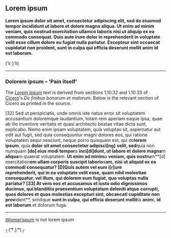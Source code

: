 ## Lorem ipsum

**Lorem ipsum dolor sit amet, consectetur adipiscing elit, sed do eiusmod tempor incididunt ut labore et dolore magna aliqua. Ut enim ad minim veniam, quis nostrud exercitation ullamco laboris nisi ut aliquip ex ea commodo consequat. Duis aute irure dolor in reprehenderit in voluptate velit esse cillum dolore eu fugiat nulla pariatur. Excepteur sint occaecat cupidatat non proident, sunt in culpa qui officia deserunt mollit anim id est laborum.**

( ͡ಠ ʖ̯ ͡ಠ)  

---

### Dolorem ipsum – 'Pain itself'

The [_Lorem ipsum_](https://en.wikipedia.org/wiki/Lorem_ipsum) text is derived from sections 1.10.32 and 1.10.33 of [Cicero](https://en.wikipedia.org/wiki/Cicero)'s _De finibus bonorum et malorum_. Below is the relevant section of Cicero as printed in the source. 

\[32\] Sed ut perspiciatis, unde omnis iste natus error sit voluptatem accusantium doloremque laudantium, totam rem aperiam eaque ipsa, quae ab illo inventore veritatis et quasi architecto beatae vitae dicta sunt, explicabo. Nemo enim ipsam voluptatem, quia voluptas sit, aspernatur aut odit aut fugit, sed quia consequuntur magni dolores eos, qui ratione voluptatem sequi nesciunt, neque porro quisquam est, qui do**lorem ipsum**, quia **dolor sit amet consectetur adipisci\[ng\]** **velit, sed**quia non numquam **\[do\] eius modi tempor**a **inci\[di\]dunt, ut labore et dolore magna**m **aliqua**m quaerat voluptatem. **Ut enim ad minim**a **veniam, quis nostru**m**\[d\] exercitation**em **ullam co**rporis suscipit **labor**io**s**am, **nisi ut aliquid ex ea commodi consequat**ur? **\[D\]**Q**uis** **aute**m vel eum **i\[r\]ure reprehenderit,** qui **in** ea **voluptate velit esse,** quam nihil molestiae **c**onsequatur, vel **illum**, qui **dolore**m **eu**m **fugiat**, quo voluptas **nulla pariatur**? \[33\] At vero eos et accusamus et iusto odio dignissimos ducimus, qui blanditiis praesentium voluptatum deleniti atque corrupti, quos dolores et quas molestias **excepturi sint, obcaecati cupiditat**e **non pro**v**ident**, similique **sunt in culpa**, **qui officia deserunt mollit**ia **anim**i, **id est laborum** et dolorum fuga.   

---

[@lomerispum](https://github.com/lomerispum) is not lorem ipsum

┐( ͡° ʖ̯ ͡°)┌
